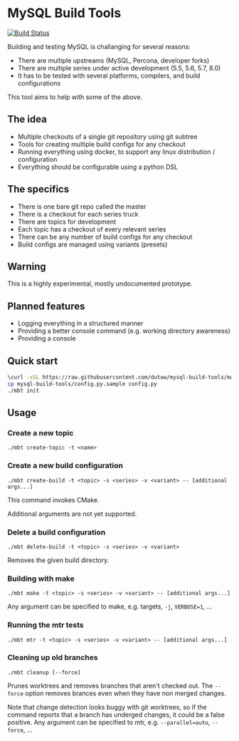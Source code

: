 MySQL Build Tools
===

[![Build Status](https://travis-ci.org/dutow/mysql-build-tools.svg?branch=master)](https://travis-ci.org/dutow/mysql-build-tools)

Building and testing MySQL is challanging for several reasons:

* There are multiple upstreams (MySQL, Percona, developer forks)
* There are multiple series under active development (5.5, 5.6, 5.7, 8.0)
* It has to be tested with several platforms, compilers, and build configurations

This tool aims to help with some of the above.

The idea
---

* Multiple checkouts of a single git repository using git subtree
* Tools for creating multiple build configs for any checkout
* Running everything using docker, to support any linux distribution / configuration
* Everything should be configurable using a python DSL

The specifics
---

* There is one bare git repo called the master
* There is a checkout for each series truck
* There are topics for development
* Each topic has a checkout of every relevant series
* There can be any number of build configs for any checkout
* Build configs are managed using variants (presets)

Warning
---

This is a highly experimental, mostly undocumented prototype.

Planned features
---

* Logging everything in a structured manner
* Providing a better console command (e.g. working directory awareness)
* Providing a console

Quick start
---

```bash
\curl -sSL https://raw.githubusercontent.com/dutow/mysql-build-tools/master/install.sh | bash -s
cp mysql-build-tools/config.py.sample config.py
./mbt init
```

Usage
---

### Create a new topic

```
./mbt create-topic -t <name>
```

### Create a new build configuration

```
./mbt create-build -t <topic> -s <series> -v <variant> -- [additional args...]
```

This command invokes CMake.

Additional arguments are not yet supported.

### Delete a build configuration

```
./mbt delete-build -t <topic> -s <series> -v <variant>
```

Removes the given build directory.

### Building with make

```
./mbt make -t <topic> -s <series> -v <variant> -- [additional args...]
```

Any argument can be specified to make, e.g. targets, `-j`, `VERBOSE=1`, ...

### Running the mtr tests

```
./mbt mtr -t <topic> -s <series> -v <variant> -- [additional args...]
```

### Cleaning up old branches

```
./mbt cleanup [--force]
```

Prunes worktrees and removes branches that aren't checked out.
The `--force` option removes brances even when they have non merged changes.

Note that change detection looks buggy with git worktrees, so if the command reports that a branch has underged changes,
it could be a false positive.
Any argument can be specified to mtr, e.g. `--parallel=auto`, `--force`, ...
